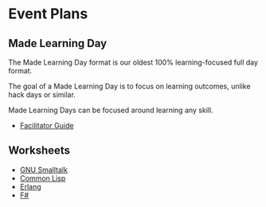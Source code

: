 # Event Plans

## Made Learning Day

The Made Learning Day format is our oldest 100% learning-focused full day format. 

The goal of a Made Learning Day is to focus on learning outcomes, unlike hack days or similar.

Made Learning Days can be focused around learning any skill.

* [Facilitator Guide](./mld/facilitators-guide)

## Worksheets

* [GNU Smalltalk](./mld/gnu-smalltalk)
* [Common Lisp](./mld/common-lisp)
* [Erlang](./mld/erlang)
* [F#](./mld/fsharp)

